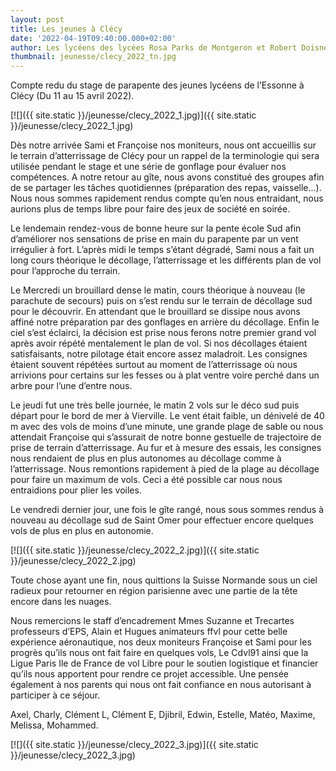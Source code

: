 ```yaml
---
layout: post
title: Les jeunes à Clécy
date: '2022-04-19T09:40:00.000+02:00'
author: Les lycéens des lycées Rosa Parks de Montgeron et Robert Doisneau de Corbeil
thumbnail: jeunesse/clecy_2022_tn.jpg
---
```

Compte redu du stage de parapente des jeunes lycéens de l’Essonne à Clécy (Du 11 au 15 avril 2022).

[![]({{ site.static }}/jeunesse/clecy_2022_1.jpg)]({{ site.static }}/jeunesse/clecy_2022_1.jpg)

Dès notre arrivée Sami et Françoise nos  moniteurs, nous ont accueillis sur le terrain d’atterrissage de Clécy pour un
rappel de la terminologie qui sera utilisée pendant le stage et une série de gonflage pour évaluer nos compétences.
A notre retour au gîte, nous avons constitué des groupes afin de se partager les tâches quotidiennes
(préparation des repas, vaisselle…).
Nous nous sommes rapidement rendus compte qu’en nous entraidant, nous aurions plus de temps libre pour faire des
jeux de société en soirée.

Le lendemain rendez-vous de bonne heure sur la pente école Sud afin d’améliorer nos sensations de prise en main du
parapente par un vent irrégulier à fort. L’après midi le temps s’étant dégradé, Sami nous a fait un long cours
théorique le décollage, l’atterrissage et les différents plan de vol pour l’approche du terrain.

Le Mercredi un brouillard dense le matin, cours théorique à nouveau (le parachute de secours) puis on s’est rendu sur
le terrain de décollage sud pour le découvrir. En attendant que le brouillard se dissipe nous avons affiné notre
préparation par des gonflages en arrière du décollage. Enfin le ciel s’est éclairci, la décision est prise nous ferons
notre premier grand vol après avoir répété mentalement le plan de vol. Si nos décollages étaient satisfaisants, notre
pilotage était encore assez maladroit. Les consignes étaient souvent répétées surtout au moment de l’atterrissage où
nous arrivions pour certains sur les fesses ou à plat ventre voire perché dans un arbre pour l’une d’entre nous.

Le jeudi fut une très belle journée, le matin 2 vols sur le déco sud puis départ pour le bord de mer à Vierville.
Le vent était faible, un dénivelé de 40 m avec des vols de moins d’une minute, une grande plage de sable ou nous
attendait Françoise qui s’assurait de notre bonne gestuelle de trajectoire de prise de terrain d’atterrissage.
Au fur et à mesure des essais, les consignes nous rendaient de plus en plus autonomes au décollage comme à l’atterrissage.
Nous remontions rapidement à pied de la plage au décollage pour faire un maximum de vols.
Ceci a été possible car nous nous entraidions pour plier les voiles.

Le vendredi dernier jour, une fois le gîte rangé, nous sous sommes rendus à nouveau au décollage sud de Saint Omer pour
effectuer encore quelques vols de plus en plus en autonomie.

[![]({{ site.static }}/jeunesse/clecy_2022_2.jpg)]({{ site.static }}/jeunesse/clecy_2022_2.jpg)

Toute chose ayant une fin, nous quittions la Suisse Normande sous un ciel radieux pour retourner en région parisienne
avec une partie de la tête encore dans les nuages.

Nous remercions le staff d’encadrement Mmes Suzanne et Trecartes professeurs d’EPS, Alain et Hugues animateurs ffvl pour
cette belle expérience aéronautique, nos deux moniteurs Françoise et Sami pour les progrès qu’ils nous ont fait faire en
quelques vols, Le Cdvl91 ainsi que la Ligue Paris Ile de France de vol Libre pour le soutien logistique et financier
qu’ils nous apportent  pour rendre ce projet accessible. Une pensée également à nos parents qui nous ont fait confiance
en nous autorisant à participer à ce séjour.

Axel, Charly, Clément L, Clément E, Djibril, Edwin,  Estelle,  Matéo,  Maxime, Melissa, Mohammed.

[![]({{ site.static }}/jeunesse/clecy_2022_3.jpg)]({{ site.static }}/jeunesse/clecy_2022_3.jpg)

